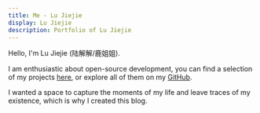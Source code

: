 ```yaml
---
title: Me - Lu Jiejie
display: Lu Jiejie
description: Portfolio of Lu Jiejie
---
```


Hello, I'm Lu Jiejie (陆解解/鹿姐姐).

I am enthusiastic about open-source development, you can find a selection of my projects [here](/projects), or explore all of them on my [GitHub](/github).

I wanted a space to capture the moments of my life and leave traces of my existence, which is why I created this blog.

<BilibiliMusicCard />
<div py-2 />
<GithubHeatmapCard />
<div py-2 />
<GithubLanguageBarCard />
<div py-2 />
<SongsRecentPlayedCard />
<div py-2 />
<GamesRecentPlayedCard />
<div py-2 />
<AnimeRecentPlayedCard />
